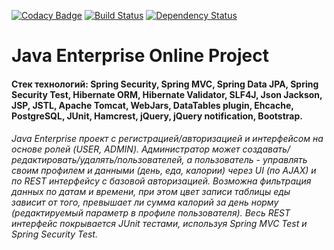 [![Codacy Badge](https://api.codacy.com/project/badge/Grade/6d2c8baeb0cc4630b1c5c05eb3e62349)](https://www.codacy.com/app/ales84/topjava?utm_source=github.com&amp;utm_medium=referral&amp;utm_content=ales84/topjava&amp;utm_campaign=Badge_Grade)
[![Build Status](https://travis-ci.org/ales84/topjava.svg?branch=master)](https://travis-ci.org/ales84/topjava)
[![Dependency Status](https://dependencyci.com/github/ales84/topjava/badge)](https://dependencyci.com/github/ales84/topjava)

Java Enterprise Online Project 
===============================
#### Стек технологий: Spring Security, Spring MVC, Spring Data JPA, Spring Security Test, Hibernate ORM, Hibernate Validator, SLF4J, Json Jackson, JSP, JSTL, Apache Tomcat, WebJars, DataTables plugin, Ehcache, PostgreSQL, JUnit, Hamcrest, jQuery, jQuery notification, Bootstrap.

###### Java Enterprise проект с регистрацией/авторизацией и интерфейсом на основе ролей (USER, ADMIN). Администратор может создавать/редактировать/удалять/пользователей, а пользователь - управлять своим профилем и данными (день, еда, калории) через UI (по AJAX) и по REST интерфейсу с базовой авторизацией. Возможна фильтрация данных по датам и времени, при этом цвет записи таблицы еды зависит от того, превышает ли сумма калорий за день норму (редактируемый параметр в профиле пользователя). Весь REST интерфейс покрывается JUnit тестами, используя Spring MVC Test и Spring Security Test.